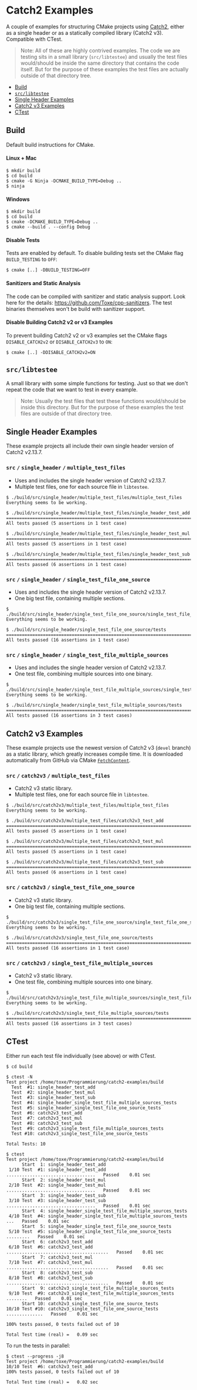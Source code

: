 # Catch2 Examples

A couple of examples for structuring CMake projects using [Catch2](https://github.com/catchorg/Catch2),
either as a single header or as a statically compiled library (Catch2 v3). Compatible with CTest.

> Note: All of these are highly contrived examples. The code we are testing sits in a small library (`src/libtestee`) and usually the test files would/should be inside the same directory that contains the code itself. But for the purpose of these examples the test files are actually outside of that directory tree.

- [Build](#build)
- [`src/libtestee`](#srclibtestee)
- [Single Header Examples](#single-header-examples)
- [Catch2 v3 Examples](#catch2-v3-examples)
- [CTest](#ctest)

## Build

Default build instructions for CMake.

#### Linux + Mac

```
$ mkdir build
$ cd build
$ cmake -G Ninja -DCMAKE_BUILD_TYPE=Debug ..
$ ninja
```

#### Windows

```
$ mkdir build
$ cd build
$ cmake -DCMAKE_BUILD_TYPE=Debug ..
$ cmake --build . --config Debug
```

#### Disable Tests

Tests are enabled by default. To disable building tests set the CMake flag `BUILD_TESTING` to `OFF`:

```
$ cmake [..] -DBUILD_TESTING=OFF
```

#### Sanitizers and Static Analysis

The code can be compiled with sanitizer and static analysis support. Look here for the details: https://github.com/Toxe/cpp-sanitizers.
The test binaries themselves won't be build with sanitizer support.

#### Disable Building Catch2 v2 or v3 Examples

To prevent building Catch2 v2 or v3 examples set the CMake flags `DISABLE_CATCH2v2` or `DISABLE_CATCH2v3` to `ON`:

```
$ cmake [..] -DDISABLE_CATCH2v2=ON
```

## `src/libtestee`

A small library with some simple functions for testing. Just so that we don't repeat the code that we want to test in every example.

> Note: Usually the test files that test these functions would/should be inside this directory. But for the purpose of these examples the test files are outside of that directory tree.

## Single Header Examples

These example projects all include their own single header version of Catch2 v2.13.7.

### `src` `/` `single_header` `/` `multiple_test_files`

- Uses and includes the single header version of Catch2 v2.13.7.
- Multiple test files, one for each source file in `libtestee`.

```
$ ./build/src/single_header/multiple_test_files/multiple_test_files
Everything seems to be working.

$ ./build/src/single_header/multiple_test_files/single_header_test_add
===============================================================================
All tests passed (5 assertions in 1 test case)

$ ./build/src/single_header/multiple_test_files/single_header_test_mul
===============================================================================
All tests passed (5 assertions in 1 test case)

$ ./build/src/single_header/multiple_test_files/single_header_test_sub
===============================================================================
All tests passed (6 assertions in 1 test case)
```

### `src` `/` `single_header` `/` `single_test_file_one_source`

- Uses and includes the single header version of Catch2 v2.13.7.
- One big test file, containing multiple sections.

```
$ ./build/src/single_header/single_test_file_one_source/single_test_file_one_source
Everything seems to be working.

$ ./build/src/single_header/single_test_file_one_source/tests
===============================================================================
All tests passed (16 assertions in 1 test case)
```

### `src` `/` `single_header` `/` `single_test_file_multiple_sources`

- Uses and includes the single header version of Catch2 v2.13.7.
- One test file, combining multiple sources into one binary.

```
$ ./build/src/single_header/single_test_file_multiple_sources/single_test_file_multiple_sources
Everything seems to be working.

$ ./build/src/single_header/single_test_file_multiple_sources/tests
===============================================================================
All tests passed (16 assertions in 3 test cases)
```

## Catch2 v3 Examples

These example projects use the newest version of Catch2 v3 (`devel` branch) as a static library, which greatly increases compile time.
It is downloaded automatically from GitHub via CMake [`FetchContent`](https://cmake.org/cmake/help/latest/module/FetchContent.html).

### `src` `/` `catch2v3` `/` `multiple_test_files`

- Catch2 v3 static library.
- Multiple test files, one for each source file in `libtestee`.

```
$ ./build/src/catch2v3/multiple_test_files/multiple_test_files
Everything seems to be working.

$ ./build/src/catch2v3/multiple_test_files/catch2v3_test_add
===============================================================================
All tests passed (5 assertions in 1 test case)

$ ./build/src/catch2v3/multiple_test_files/catch2v3_test_mul
===============================================================================
All tests passed (5 assertions in 1 test case)

$ ./build/src/catch2v3/multiple_test_files/catch2v3_test_sub
===============================================================================
All tests passed (6 assertions in 1 test case)
```

### `src` `/` `catch2v3` `/` `single_test_file_one_source`

- Catch2 v3 static library.
- One big test file, containing multiple sections.

```
$ ./build/src/catch2v3/single_test_file_one_source/single_test_file_one_source
Everything seems to be working.

$ ./build/src/catch2v3/single_test_file_one_source/tests
===============================================================================
All tests passed (16 assertions in 1 test case)
```

### `src` `/` `catch2v3` `/` `single_test_file_multiple_sources`

- Catch2 v3 static library.
- One test file, combining multiple sources into one binary.

```
$ ./build/src/catch2v3/single_test_file_multiple_sources/single_test_file_multiple_sources
Everything seems to be working.

$ ./build/src/catch2v3/single_test_file_multiple_sources/tests
===============================================================================
All tests passed (16 assertions in 3 test cases)
```

## CTest

Either run each test file individually (see above) or with CTest.

```
$ cd build

$ ctest -N
Test project /home/toxe/Programmierung/catch2-examples/build
  Test  #1: single_header_test_add
  Test  #2: single_header_test_mul
  Test  #3: single_header_test_sub
  Test  #4: single_header_single_test_file_multiple_sources_tests
  Test  #5: single_header_single_test_file_one_source_tests
  Test  #6: catch2v3_test_add
  Test  #7: catch2v3_test_mul
  Test  #8: catch2v3_test_sub
  Test  #9: catch2v3_single_test_file_multiple_sources_tests
  Test #10: catch2v3_single_test_file_one_source_tests

Total Tests: 10

$ ctest
Test project /home/toxe/Programmierung/catch2-examples/build
      Start  1: single_header_test_add
 1/10 Test  #1: single_header_test_add ..................................   Passed    0.01 sec
      Start  2: single_header_test_mul
 2/10 Test  #2: single_header_test_mul ..................................   Passed    0.01 sec
      Start  3: single_header_test_sub
 3/10 Test  #3: single_header_test_sub ..................................   Passed    0.01 sec
      Start  4: single_header_single_test_file_multiple_sources_tests
 4/10 Test  #4: single_header_single_test_file_multiple_sources_tests ...   Passed    0.01 sec
      Start  5: single_header_single_test_file_one_source_tests
 5/10 Test  #5: single_header_single_test_file_one_source_tests .........   Passed    0.01 sec
      Start  6: catch2v3_test_add
 6/10 Test  #6: catch2v3_test_add .......................................   Passed    0.01 sec
      Start  7: catch2v3_test_mul
 7/10 Test  #7: catch2v3_test_mul .......................................   Passed    0.01 sec
      Start  8: catch2v3_test_sub
 8/10 Test  #8: catch2v3_test_sub .......................................   Passed    0.01 sec
      Start  9: catch2v3_single_test_file_multiple_sources_tests
 9/10 Test  #9: catch2v3_single_test_file_multiple_sources_tests ........   Passed    0.01 sec
      Start 10: catch2v3_single_test_file_one_source_tests
10/10 Test #10: catch2v3_single_test_file_one_source_tests ..............   Passed    0.01 sec

100% tests passed, 0 tests failed out of 10

Total Test time (real) =   0.09 sec
```

To run the tests in parallel:

```
$ ctest --progress -j8
Test project /home/toxe/Programmierung/catch2-examples/build
10/10 Test  #6: catch2v3_test_add
100% tests passed, 0 tests failed out of 10

Total Test time (real) =   0.02 sec
```
